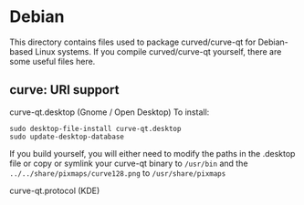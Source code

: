 
Debian
====================
This directory contains files used to package curved/curve-qt
for Debian-based Linux systems. If you compile curved/curve-qt yourself, there are some useful files here.

## curve: URI support ##


curve-qt.desktop  (Gnome / Open Desktop)
To install:

	sudo desktop-file-install curve-qt.desktop
	sudo update-desktop-database

If you build yourself, you will either need to modify the paths in
the .desktop file or copy or symlink your curve-qt binary to `/usr/bin`
and the `../../share/pixmaps/curve128.png` to `/usr/share/pixmaps`

curve-qt.protocol (KDE)

